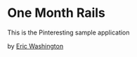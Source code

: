 # One Month Rails 

This is the Pinteresting sample application

by [Eric Washington](http://ericwashington.me)

